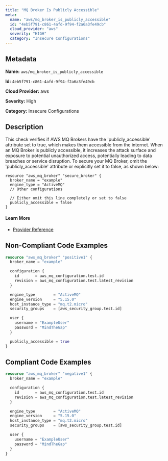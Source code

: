 ```yaml
---
title: "MQ Broker Is Publicly Accessible"
meta:
  name: "aws/mq_broker_is_publicly_accessible"
  id: "4eb5f791-c861-4afd-9f94-f2a6a3fe49cb"
  cloud_provider: "aws"
  severity: "HIGH"
  category: "Insecure Configurations"
---
```


## Metadata
**Name:** `aws/mq_broker_is_publicly_accessible`

**Id:** `4eb5f791-c861-4afd-9f94-f2a6a3fe49cb`

**Cloud Provider:** aws

**Severity:** High

**Category:** Insecure Configurations

## Description
This check verifies if AWS MQ Brokers have the 'publicly_accessible' attribute set to true, which makes them accessible from the internet. When an MQ Broker is publicly accessible, it increases the attack surface and exposure to potential unauthorized access, potentially leading to data breaches or service disruption. To secure your MQ Broker, omit the 'publicly_accessible' attribute or explicitly set it to false, as shown below:

```
resource "aws_mq_broker" "secure_broker" {
  broker_name = "example"
  engine_type = "ActiveMQ"
  // Other configurations
  
  // Either omit this line completely or set to false
  publicly_accessible = false
}
```

#### Learn More

 - [Provider Reference](https://registry.terraform.io/providers/hashicorp/aws/latest/docs/resources/mq_broker)

## Non-Compliant Code Examples
```terraform
resource "aws_mq_broker" "positive1" {
  broker_name = "example"

  configuration {
    id       = aws_mq_configuration.test.id
    revision = aws_mq_configuration.test.latest_revision
  }

  engine_type        = "ActiveMQ"
  engine_version     = "5.15.0"
  host_instance_type = "mq.t2.micro"
  security_groups    = [aws_security_group.test.id]

  user {
    username = "ExampleUser"
    password = "MindTheGap"
  }

  publicly_accessible = true
}
```

## Compliant Code Examples
```terraform
resource "aws_mq_broker" "negative1" {
  broker_name = "example"

  configuration {
    id       = aws_mq_configuration.test.id
    revision = aws_mq_configuration.test.latest_revision
  }

  engine_type        = "ActiveMQ"
  engine_version     = "5.15.0"
  host_instance_type = "mq.t2.micro"
  security_groups    = [aws_security_group.test.id]

  user {
    username = "ExampleUser"
    password = "MindTheGap"
  }
}
```